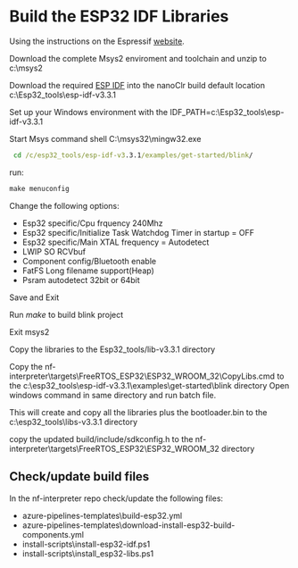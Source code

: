 # Build the ESP32 IDF Libraries

Using the instructions on the Espressif [website](https://esp-idf.readthedocs.io/en/latest/get-started/windows-setup.html).

Download the complete Msys2 enviroment and toolchain and unzip to c:\msys2

Download the required [ESP IDF](https://dl.espressif.com/dl/esp-idf/releases/esp-idf-v3.3.1.zip) into the nanoClr build default location c:\Esp32_tools\esp-idf-v3.3.1

Set up your Windows environment with the IDF_PATH=c:\Esp32_tools\esp-idf-v3.3.1

Start Msys command shell C:\msys32\mingw32.exe

```cmd
 cd /c/esp32_tools/esp-idf-v3.3.1/examples/get-started/blink/
```

run:

```cmd
make menuconfig
```

Change the following options:

- Esp32 specific/Cpu frquency 240Mhz
- Esp32 specific/Initialize Task Watchdog Timer in startup = OFF
- Esp32 specific/Main XTAL frequency = Autodetect
- LWIP SO RCVbuf
- Component config/Bluetooth enable
- FatFS Long filename support(Heap)
- Psram autodetect 32bit or 64bit

Save and Exit

Run *make* to build blink project

Exit msys2

Copy the libraries to the Esp32_tools/lib-v3.3.1 directory

Copy the nf-interpreter\targets\FreeRTOS_ESP32\ESP32_WROOM_32\CopyLibs.cmd to the  c:\esp32_tools\esp-idf-v3.3.1\examples\get-started\blink directory
Open windows command in same directory and run batch file.

This will create and copy all the libraries plus the bootloader.bin to the c:\esp32_tools\libs-v3.3.1 directory

copy the updated build/include/sdkconfig.h to the nf-interpreter\targets\FreeRTOS_ESP32\ESP32_WROOM_32 directory

## Check/update build files

In the nf-interpreter repo check/update the following files:

- azure-pipelines-templates\build-esp32.yml
- azure-pipelines-templates\download-install-esp32-build-components.yml
- install-scripts\install-esp32-idf.ps1
- install-scripts\install_esp32-libs.ps1
